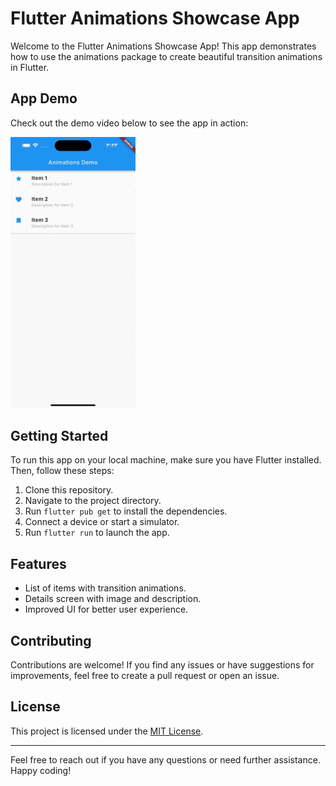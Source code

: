 # Flutter Animations Showcase App

Welcome to the Flutter Animations Showcase App! This app demonstrates how to use the animations package to create beautiful transition animations in Flutter.

## App Demo

Check out the demo video below to see the app in action:

<img src="Simulator%20Screen%20Recording%20-%20iPhone%2014%20Pro%20Max%20-%202023-09-01%20at%2003.23.57.gif" alt="App Demo Video" width="200">

## Getting Started

To run this app on your local machine, make sure you have Flutter installed. Then, follow these steps:

1. Clone this repository.
2. Navigate to the project directory.
3. Run `flutter pub get` to install the dependencies.
4. Connect a device or start a simulator.
5. Run `flutter run` to launch the app.

## Features

- List of items with transition animations.
- Details screen with image and description.
- Improved UI for better user experience.

## Contributing

Contributions are welcome! If you find any issues or have suggestions for improvements, feel free to create a pull request or open an issue.

## License

This project is licensed under the [MIT License](LICENSE).

---

Feel free to reach out if you have any questions or need further assistance. Happy coding!
